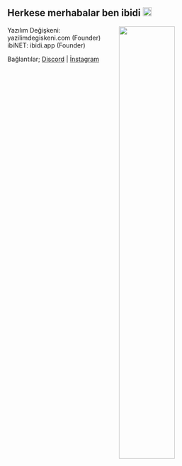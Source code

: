 <h2>Herkese merhabalar ben ibidi <img src="https://media.giphy.com/media/Q7LHmoFwVP6Yc1swZs/giphy.gif" height="20px"></h2>

<img width="50%" align="right" src="https://github-readme-stats.vercel.app/api?username=ibidi&show_icons=true&hide_title=true&theme=merko">
Yazılım Değişkeni: yazilimdegiskeni.com (Founder)
ibiNET: ibidi.app (Founder)

Bağlantılar;
[Discord](https://https://discord.com/users/282238108739567647) | [İnstagram](https://www.instagram.com/ibishuu)
